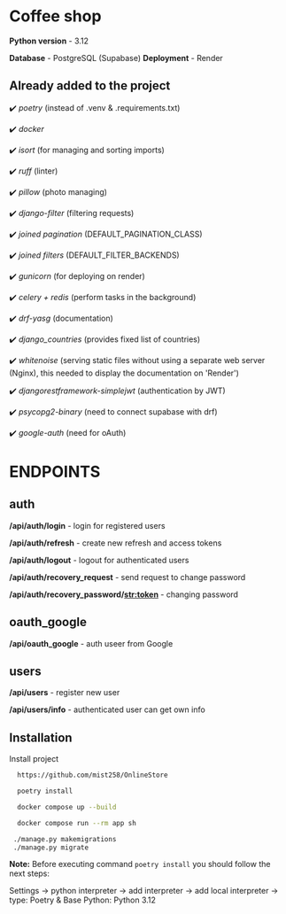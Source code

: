 # Coffee shop
**Python version** - 3.12

**Database** - PostgreSQL (Supabase)
**Deployment** - Render


## Already added to the project
 
✔️ *poetry* (instead of .venv & .requirements.txt)

✔️ *docker*

✔️ *isort* (for managing and sorting imports)

✔️ *ruff* (linter)

✔️ *pillow* (photo managing)
  
✔️ *django-filter* (filtering requests)

✔️ *joined pagination* (DEFAULT_PAGINATION_CLASS)
  
✔️ *joined filters* (DEFAULT_FILTER_BACKENDS)

✔️ *gunicorn* (for deploying on render)

✔️ *celery + redis* (perform tasks in the background)

✔️ *drf-yasg* (documentation)

✔️ *django_countries* (provides fixed list of countries)

✔️ *whitenoise* (serving static files without using a separate web server (Nginx),
this needed to display the documentation on 'Render')

✔️ *djangorestframework-simplejwt* (authentication by JWT)

✔️ *psycopg2-binary* (need to connect supabase with drf)

✔️ *google-auth* (need for oAuth)

# ENDPOINTS

## auth

**/api/auth/login** - login for registered users

**/api/auth/refresh** - create new refresh and access tokens

**/api/auth/logout** - logout for authenticated users

**/api/auth/recovery_request** - send request to change password

**/api/auth/recovery_password/<str:token>** - changing password 


## oauth_google

**/api/oauth_google** - auth useer from Google


## users

**/api/users** - register new user

**/api/users/info** - authenticated user can get own info


## Installation

Install project 

```bash
  https://github.com/mist258/OnlineStore

  poetry install

  docker compose up --build 

  docker compose run --rm app sh

 ./manage.py makemigrations
 ./manage.py migrate

```

**Note:** Before executing command `poetry install` you should follow the next steps:

Settings -> python interpreter -> add interpreter -> 
add local interpreter -> type: Poetry & Base Python: Python 3.12

